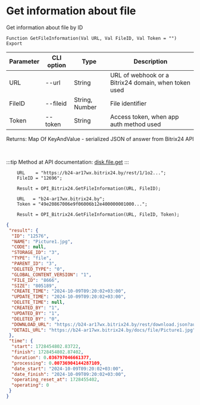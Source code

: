 ﻿---
sidebar_position: 3
---

# Get information about file
 Get information about file by ID



`Function GetFileInformation(Val URL, Val FileID, Val Token = "") Export`

  | Parameter | CLI option | Type | Description |
  |-|-|-|-|
  | URL | --url | String | URL of webhook or a Bitrix24 domain, when token used |
  | FileID | --fileid | String, Number | File identifier |
  | Token | --token | String | Access token, when app auth method used |

  
  Returns:  Map Of KeyAndValue - serialized JSON of answer from Bitrix24 API

<br/>

:::tip
Method at API documentation: [disk.file.get](https://dev.1c-bitrix.ru/rest_help/disk/file/disk_file_get.php)
:::
<br/>


```bsl title="Code example"
    URL    = "https://b24-ar17wx.bitrix24.by/rest/1/1o2...";
    FileID = "12696";

    Result = OPI_Bitrix24.GetFileInformation(URL, FileID);

    URL   = "b24-ar17wx.bitrix24.by";
    Token = "49e20867006e9f06006b12e400000001000...";

    Result = OPI_Bitrix24.GetFileInformation(URL, FileID, Token);
```
 



```json title="Result"
{
 "result": {
  "ID": "12576",
  "NAME": "Picture1.jpg",
  "CODE": null,
  "STORAGE_ID": "3",
  "TYPE": "file",
  "PARENT_ID": "3",
  "DELETED_TYPE": "0",
  "GLOBAL_CONTENT_VERSION": "1",
  "FILE_ID": "8666",
  "SIZE": "805189",
  "CREATE_TIME": "2024-10-09T09:20:02+03:00",
  "UPDATE_TIME": "2024-10-09T09:20:02+03:00",
  "DELETE_TIME": null,
  "CREATED_BY": "1",
  "UPDATED_BY": "1",
  "DELETED_BY": "0",
  "DOWNLOAD_URL": "https://b24-ar17wx.bitrix24.by/rest/download.json?auth=6b2e0667006e9f06006b12e4000000010000072c4914d2a629a27f8e468fd6a8ba64ff&token=disk%7CaWQ9MTI1NzYmXz1pYVJOa0d1NVA0SHFuSkQ1Zk5UTHRWQWt0dVFwZVA1Vw%3D%3D%7CImRvd25sb2FkfGRpc2t8YVdROU1USTFOelltWHoxcFlWSk9hMGQxTlZBMFNIRnVTa1ExWms1VVRIUldRV3QwZFZGd1pWQTFWdz09fDZiMmUwNjY3MDA2ZTlmMDYwMDZiMTJlNDAwMDAwMDAxMDAwMDA3MmM0OTE0ZDJhNjI5YTI3ZjhlNDY4ZmQ2YThiYTY0ZmYi.XDEIYMKm%2F%2FrLXO07LMD9Hc7Dt5uMEeGyr7nlHv3LKFg%3D",
  "DETAIL_URL": "https://b24-ar17wx.bitrix24.by/docs/file/Picture1.jpg"
 },
 "time": {
  "start": 1728454802.83722,
  "finish": 1728454802.87402,
  "duration": 0.036797046661377,
  "processing": 0.00736904144287109,
  "date_start": "2024-10-09T09:20:02+03:00",
  "date_finish": "2024-10-09T09:20:02+03:00",
  "operating_reset_at": 1728455402,
  "operating": 0
 }
}
```

